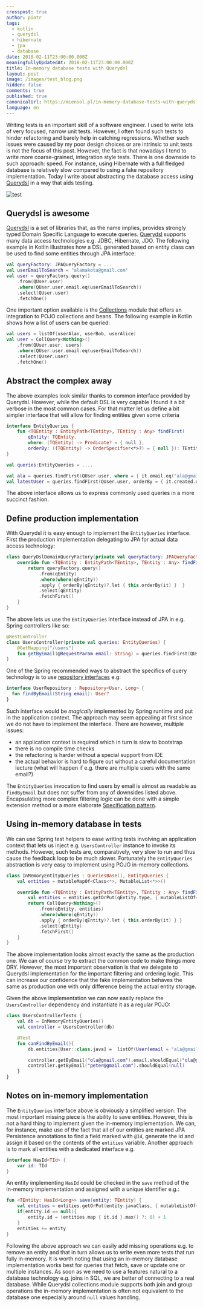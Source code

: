 ```yaml
---
crosspost: true
author: piotr
tags:
  - kotlin
  - querydsl
  - hibernate
  - jpa
  - database
date: 2018-02-11T23:00:00.000Z
meaningfullyUpdatedAt: 2018-02-11T23:00:00.000Z
title: In-memory database tests with Querydsl
layout: post
image: /images/test_blog.png
hidden: false
comments: true
published: true
canonicalUrl: https://miensol.pl/in-memory-database-tests-with-querydsl/
language: en
---
```

Writing tests is an important skill of a software engineer. I used to write lots of very focused, narrow unit tests. However, I often found such tests to hinder refactoring and barely help in catching regressions. Whether such issues were caused by my poor design choices or are intrinsic to unit tests is not the focus of this post. However, the fact is that nowadays I tend to write more coarse-grained, integration style tests. There is one downside to such approach: speed. For instance, using Hibernate with a full fledged database is relatively slow compared to using a fake repository implementation. Today I write about abstracting the database access using [Querydsl](http://www.querydsl.com/) in a way that aids testing.

![test](../../static/images/querydsl-tests/test.jpg "")

## Querydsl is awesome

[Querydsl](http://www.querydsl.com/) is a set of libraries that, as the name implies, provides strongly typed Domain Specific Language to execute queries. [Querydsl](http://www.querydsl.com/) supports many data access technologies e.g. JDBC, Hibernate, JDO. 
The following example in Kotlin illustrates how a DSL generated based on entity class can be used to find some entities through JPA interface:

```kotlin
val queryFactory: JPAQueryFactory = ...
val userEmailToSearch = "alamakota@gmail.com"
val user = queryFactory.query()
    .from(QUser.user)
    .where(QUser.user.email.eq(userEmailToSearch))
    .select(QUser.user)
    .fetchOne()
```

One important option available is the [Collections](https://github.com/querydsl/querydsl/tree/master/querydsl-collections) module that offers an integration to POJO collections and beans. The following example in Kotlin shows how a list of users can be queried:

```kotlin
val users = listOf(userAlan, userBob, userAlice)
val user = CollQuery<Nothing>()
    .from(QUser.user, users)
    .where(QUser.user.email.eq(userEmailToSearch))
    .select(QUser.user)
    .fetchOne()
```

## Abstract the complex away

The above examples look similar thanks to common interface provided by Querydsl. However, while the default DSL is very capable I found it a bit verbose in the most common cases. For that matter let us define a bit simpler interface that will allow for finding entities given some criteria

```kotlin
interface EntityQueries {
    fun <TQEntity : EntityPath<TEntity>, TEntity : Any> findFirst(
        qEntity: TQEntity, 
        where: (TQEntity) -> Predicate? = { null }, 
        orderBy: ((TQEntity) -> OrderSpecifier<*>?) = { null }): TEntity? 
}

val queries:EntityQueries = ....

val ala = queries.findFirst(QUser.user, where = { it.email.eq("ala@gmail.com") })
val latestUser = queries.findFirst(QUser.user, orderBy = { it.created.desc() })
```

The above interface allows us to express commonly used queries in a more succinct fashion.

## Define production implementation

With Querydsl it is easy enough to implement the `EntityQueries` interface. First the production implementation delegating to JPA for actual data access technology:

```kotlin
class QueryDslDomainQueryFactory(private val queryFactory: JPAQueryFactory) : EntityQueries {
    override fun <TQEntity : EntityPath<TEntity>, TEntity : Any> findFirst(qEntity: TQEntity, where: (TQEntity) -> Predicate?, orderBy: (TQEntity) -> OrderSpecifier<*>?): TEntity? {
        return queryFactory.query()
            .from(qEntity)
            .where(where(qEntity))
            .apply { orderBy(qEntity)?.let { this.orderBy(it) }  }
            .select(qEntity)
            .fetchFirst()
    }
}
```

The above lets us use the `EntityQueries` interface instead of JPA in e.g. Spring controllers like so:

```kotlin
@RestController
class UsersController(private val queries: EntityQueries) {
    @GetMapping("/users")
    fun getByEmail(@RequestParam email: String) = queries.findFirst(QUser.user, where = { it.email.eq(email) })
}
```

One of the Spring recommended ways to abstract the specifics of query technology is to use [repository interfaces](https://docs.spring.io/spring-data/jpa/docs/current/reference/html/#repositories.query-methods) e.g:

```kotlin
interface UserRepository : Repository<User, Long> {
  fun findByEmail(String email): User?
}
```

Such interface would be *magically* implemented by Spring runtime and put in the application context. The approach may seem appealing at first since we do not have to implement the interface. There are however, multiple issues:

* an application context is required which in turn is slow to bootstrap
* there is no compile time checks
* the refactoring is harder without a special support from IDE
* the actual behavior is hard to figure out without a careful documentation lecture (what will happen if e.g. there are multiple users with the same email?)

The `EntityQueries` invocation to find users by email is almost as readable as `findByEmail` but does not suffer from any of downsides listed above. Encapsulating more complex filtering logic can be done with a simple extension method or a more elaborate [Specification pattern](https://en.wikipedia.org/wiki/Specification_pattern). 

## Using in-memory database in tests

We can use Spring test helpers to ease writing tests involving an application context that lets us inject e.g. `UsersController` instance to invoke its methods. However, such tests are, comparatively, very slow to run and thus cause the feedback loop to be much slower. Fortunately the `EntityQueries` abstraction is very easy to implement using POJO in-memory collections.

```kotlin
class InMemoryEntityQueries : QueriesBase(), EntityQueries {
    val entities = mutableMapOf<Class<*>, MutableList<*>>()

    override fun <TQEntity : EntityPath<TEntity>, TEntity : Any> findFirst(qEntity: TQEntity, where: (TQEntity) -> Predicate?, orderBy: (TQEntity) -> OrderSpecifier<*>?): TEntity? {
        val entities = entities.getOrPut(qEntity.type, { mutableListOf<TEntity>() }) as List<TEntity>
        return CollQuery<Nothing>()
            .from(qEntity, entities)
            .where(where(qEntity))
            .apply { orderBy(qEntity)?.let { this.orderBy(it) } }
            .select(qEntity)
            .fetchFirst()
    }
}
```

The above implementation looks almost exactly the same as the production one. We can of course try to extract the common code to make things more DRY. However, the most important observation is that we delegate to Querydsl implementation for the important filtering and ordering logic. This can increase our confidence that the fake implementation behaves the same as production one with only difference being the actual entity storage.

Given the above implementation we can now easily replace the `UsersController` dependency and instantiate it as a regular POJO:

```kotlin
class UsersControllerTests {
    val db = InMemoryEntityQueries()
    val controller = UsersController(db)

    @Test
    fun canFindByEmail(){
        db.entities[User::class.java] =  listOf(User(email = "ala@gmail.com"), User(email = "ola@gmail.com"))

        controller.getByEmail("ola@gmail.com").email.shouldEqual("ola@gmail.com")
        controller.getByEmail("peter@gmail.com").shouldEqual(null)
    }
}
```

## Notes on in-memory implementation

The `EntityQueries` interface above is obviously a simplified version. The most important missing piece is the ability to save entities. However, this is not a hard thing to implement given the in-memory implementation. We can, for instance, make use of the fact that all of our entities are marked JPA Persistence annotations to find a field marked with `@Id`, generate the id and assign it based on the contents of the `entities` variable. Another approach is to mark all entities with a dedicated interface e.g.

```kotlin
interface HasId<TId> {
    var id: TId
}
```

An entity implementing `HasId` could be checked in the `save` method of the in-memory implementation and assigned with a unique identifier e.g.:

```kotlin
fun <TEntity: HasId<Long>> save(entity: TEntity) {
    val entities = entities.getOrPut(entity.javaClass, { mutableListOf<TEntity>() }) as List<TEntity>
    if(entity.id == null){
        entity.id = (entities.map { it.id }.max() ?: 0) + 1
    }
    entities += entity
}
```

Following the above approach we can easily add missing operations e.g. to remove an entity and that in turn allows us to write even more tests that run fully in-memory. It is worth noting that using an in-memory database implementation works best for queries that fetch, save or update one or multiple instances. As soon as we need to use a features natural to a database technology e.g. joins in SQL, we are better of connecting to a real database. While Querydsl collections module supports both join and group operations the in-memory implementation is often not equivalent to the database one especially around `null` values handling.
